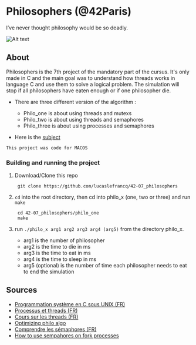 # Philosophers (@42Paris)

I’ve never thought philosophy would be so deadly.

![Alt text](https://github.com/lucaslefrancq/42-07_philosophers/blob/main/philo_example.png)

## About

Philosophers is the 7th project of the mandatory part of the cursus.
It's only made in C and the main goal was to understand how threads works in language C and use them to solve a logical problem.
The simulation will stop if all philosophers have eaten enough or if one philosopher die.

- There are three different version of the algorithm :
    - Philo_one is about using threads and mutexs
    - Philo_two is about using threads and semaphores
    - Philo_three is about using processes and semaphores

- Here is the [subject][1]

`This project was code for MACOS`

### Building and running the project

1. Download/Clone this repo

        git clone https://github.com/lucaslefrancq/42-07_philosophers
2. `cd` into the root directory, then cd into philo_x (one, two or three) and run `make`

        cd 42-07_philosophers/philo_one
        make

3.  run `./philo_x arg1 arg2 arg3 arg4 (arg5)` from the directory philo_x.
    - arg1 is the number of philosopher
    - arg2 is the time to die in ms
    - arg3 is the time to eat in ms
    - arg4 is the time to sleep in ms
    - arg5 (optional) is the number of time each philosopher needs to eat to end the simulation
    
## Sources

- [Programmation système en C sous UNIX (FR)][5]
- [Processus et threads (FR)][2]
- [Cours sur les threads (FR)][3]
- [Optimizing philo algo][4]
- [Comprendre les sémaphores (FR)][6]
- [How to use sempahores on fork processes][7]

[1]: https://github.com/lucaslefrancq/42-07_philosophers/blob/main/philosophers.en.subject.pdf
[2]: https://zestedesavoir.com/tutoriels/607/les-systemes-dexploitation/processus-et-threads/
[3]: https://cours.polymtl.ca/inf2610/documentation/notes/chap4.pdf
[4]: https://www.notion.so/philosophers-VM-c60be9c836084edfbcd9c07e29b429c4
[5]: https://pub.phyks.me/sdz/sdz/la-programmation-systeme-en-c-sous-unix.html#Lesthreads
[6]: https://sites.uclouvain.be/SystInfo/notes/Theorie/html/Threads/coordination.html
[7]: https://stackoverflow.com/questions/16400820/how-to-use-posix-semaphores-on-forked-processes-in-c

